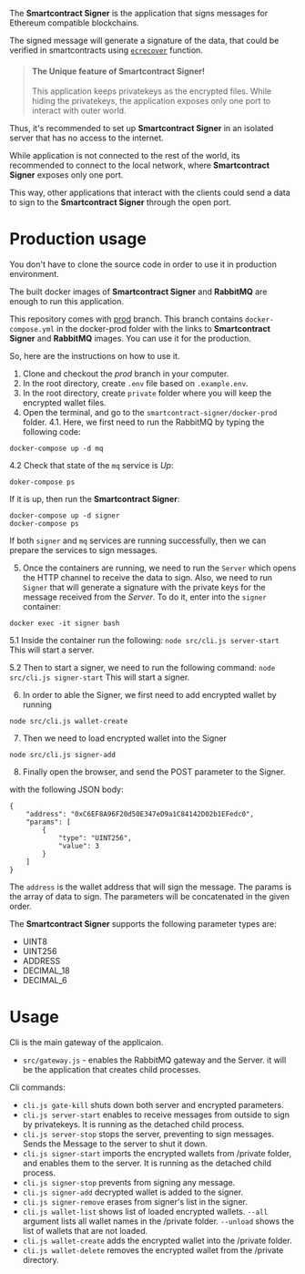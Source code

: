 The **Smartcontract Signer** is the application that
signs messages for Ethereum compatible blockchains.

The signed message will generate a signature of the data, that could be verified in smartcontracts using <ins>[`ecrecover`](https://docs.soliditylang.org/en/v0.8.11/units-and-global-variables.html?highlight=ecrecover)</ins> function.

> #### The Unique feature of Smartcontract Signer!
> This application keeps privatekeys as the encrypted files.
> While hiding the privatekeys, the application
> exposes only one port to interact with outer world.

Thus, it's recommended to set up **Smartcontract Signer** in an isolated server that has no access to the internet. 

While application is not connected to the rest of the world, its recommended to connect to the local network, where **Smartcontract Signer** exposes only one port. 

This way, other applications that interact with the clients
could send a data to sign to the **Smartcontract Signer** through the open port.


# Production usage
You don't have to clone the source code in order to use it in production environment. 

The built docker images of **Smartcontract Signer** and **RabbitMQ** are enough to run this application.

This repository comes with [prod](https://github.com/blocklords/smartcontract-signer/tree/prod) branch. This branch contains `docker-compose.yml` in the docker-prod folder with the links to **Smartcontract Signer** and **RabbitMQ** images. You can use it for the production.


So, here are the instructions on how to use it.

1. Clone and checkout the *prod* branch in your computer.
2. In the root directory, create `.env` file based on `.example.env`.
3. In the root directory, create `private` folder where you will keep the encrypted wallet files.
4. Open the terminal, and go to the `smartcontract-signer/docker-prod` folder.
4.1. Here, we first need to run the RabbitMQ by typing the following code:

``` docker-compose up -d mq ```

4.2 Check that state of the `mq` service is *Up*:

``` doker-compose ps ```

If it is up, then run the **Smartcontract Signer**:

``` 
docker-compose up -d signer
docker-compose ps 
```

If both `signer` and `mq` services are running successfully, then we can prepare the services to sign messages.

5. Once the containers are running, we need to run the `Server`
which opens the HTTP channel to receive the data to sign. Also, we need to run `Signer` that will generate a signature with the private keys for the message received from the *Server*. To do it, enter into the `signer` container:

```docker exec -it signer bash```

5.1 Inside the container run the following:
```node src/cli.js server-start```
This will start a server. 

5.2 Then to start a signer, we need to run the following command:
```node src/cli.js signer-start```
This will start a signer.

6. In order to able the Signer, we first need to add encrypted wallet by running

```node src/cli.js wallet-create```

7. Then we need to load encrypted wallet into the Signer

```node src/cli.js signer-add```

8. Finally open the browser, and send the POST parameter to the Signer.

with the following JSON body:

```
{
    "address": "0xC6EF8A96F20d50E347eD9a1C84142D02b1EFedc0",
    "params": [
        {
            "type": "UINT256",
            "value": 3
        }
    ]
}
```

The `address` is the wallet address that will sign the message.
The params is the array of data to sign. The parameters will be concatenated in the given order.

The **Smartcontract Signer** supports the following parameter types are:

* UINT8
* UINT256
* ADDRESS
* DECIMAL_18 
* DECIMAL_6

# Usage
Cli is the main gateway of the applicaion.

- ```src/gateway.js``` - enables the RabbitMQ gateway and the Server. it will be the application that creates child processes.

Cli commands:
- ```cli.js gate-kill``` shuts down both server and encrypted parameters.
- ```cli.js server-start``` enables to receive messages from outside to sign by privatekeys. It is running as the detached child process.
- ```cli.js server-stop``` stops the server, preventing to sign messages. Sends the Message to the server to shut it down.
- ```cli.js signer-start``` imports the encrypted wallets from /private folder, and enables them to the server. It is running as the detached child process.
- ```cli.js signer-stop``` prevents from signing any message.
- ```cli.js signer-add``` decrypted wallet is added to the signer.
- ```cli.js signer-remove``` erases from signer's list in the signer.
- ```cli.js wallet-list``` shows list of loaded encrypted wallets. 
`--all` argument lists all wallet names in the /private folder. 
`--unload` shows the list of wallets that are not loaded.
- ```cli.js wallet-create``` adds the encrypted wallet into the /private folder.
- ```cli.js wallet-delete``` removes the encrypted wallet from the /private directory.

